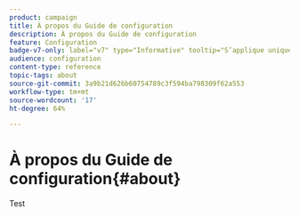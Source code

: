 ```yaml
---
product: campaign
title: À propos du Guide de configuration
description: À propos du Guide de configuration
feature: Configuration
badge-v7-only: label="v7" type="Informative" tooltip="S’applique uniquement à Campaign Classic v7"
audience: configuration
content-type: reference
topic-tags: about
source-git-commit: 3a9b21d626b60754789c3f594ba798309f62a553
workflow-type: tm+mt
source-wordcount: '17'
ht-degree: 64%

---
```



# À propos du Guide de configuration{#about}



Test


